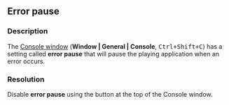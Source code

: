 ## Error pause
### Description
The [Console window](https://docs.unity3d.com/Manual/Console.html) (**Window | General | Console**, <kbd>Ctrl+Shift+C</kbd>) has a setting called **error pause** that will pause the playing application when an error occurs.  

### Resolution
Disable **error pause** using the button at the top of the Console window.